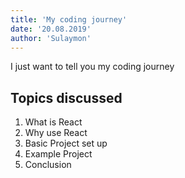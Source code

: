 ```yaml
---
title: 'My coding journey'
date: '20.08.2019'
author: 'Sulaymon'
---
```


I just want to tell you my coding journey

## Topics discussed

1. What is React
2. Why use React
3. Basic Project set up
4. Example Project
5. Conclusion